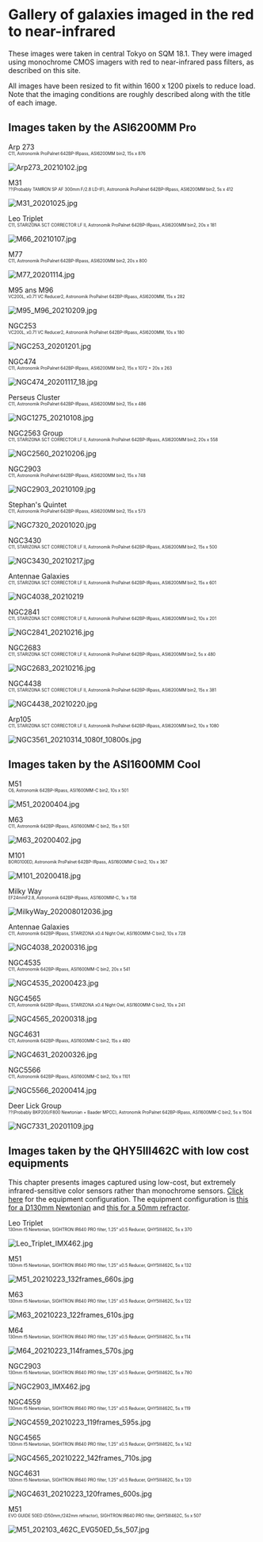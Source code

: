 # Gallery of galaxies imaged in the red to near-infrared

These images were taken in central Tokyo on SQM 18.1. They were imaged using monochrome CMOS imagers with red to near-infrared pass filters, as described on this site.

All images have been resized to fit within 1600 x 1200 pixels to reduce load. Note that the imaging conditions are roughly described along with the title of each image.

## Images taken by the ASI6200MM Pro
Arp 273
<span style="font-size: 60%;"><br>C11, Astronomik ProPalnet 642BP-IRpass, ASI6200MM bin2, 15s x 876</span>

![Arp273_20210102.jpg](pictures/asi6200mm/Arp273_20210102.jpg)

M31
<span style="font-size: 60%;"><br>??(Probably TAMRON SP AF 300mm F/2.8 LD-IF), Astronomik ProPalnet 642BP-IRpass, ASI6200MM bin2, 5s x 412</span>

![M31_20201025.jpg](pictures/asi6200mm/M31_20201025.jpg)

Leo Triplet
<span style="font-size: 60%;"><br>C11, STARIZONA SCT CORRECTOR LF II, Astronomik ProPalnet 642BP-IRpass, ASI6200MM bin2, 20s x 181</span>

![M66_20210107.jpg](pictures/asi6200mm/M66_20210107.jpg)

M77
<span style="font-size: 60%;"><br>C11, Astronomik ProPalnet 642BP-IRpass, ASI6200MM bin2, 20s x 800</span>

![M77_20201114.jpg](pictures/asi6200mm/M77_20201114.jpg)

M95 ans M96
<span style="font-size: 60%;"><br>VC200L, x0.71 VC Reducer2, Astronomik ProPalnet 642BP-IRpass, ASI6200MM, 15s x 282</span>

![M95_M96_20210209.jpg](pictures/asi6200mm/M95_M96_20210209.jpg)

NGC253
<span style="font-size: 60%;"><br>VC200L, x0.71 VC Reducer2, Astronomik ProPalnet 642BP-IRpass, ASI6200MM, 10s x 180</span>

![NGC253_20201201.jpg](pictures/asi6200mm/NGC253_20201201.jpg)

NGC474
<span style="font-size: 60%;"><br>C11, Astronomik ProPalnet 642BP-IRpass, ASI6200MM bin2, 15s x 1072 + 20s x 263</span>

![NGC474_20201117_18.jpg](pictures/asi6200mm/NGC474_20201117_18.jpg)

Perseus Cluster
<span style="font-size: 60%;"><br>C11, Astronomik ProPalnet 642BP-IRpass, ASI6200MM bin2, 15s x 486</span>

![NGC1275_20210108.jpg](pictures/asi6200mm/NGC1275_20210108.jpg)

NGC2563 Group
<span style="font-size: 60%;"><br>C11, STARIZONA SCT CORRECTOR LF II, Astronomik ProPalnet 642BP-IRpass, ASI6200MM bin2, 20s x 558</span>

![NGC2560_20210206.jpg](pictures/asi6200mm/NGC2560_20210206.jpg)

NGC2903
<span style="font-size: 60%;"><br>C11, Astronomik ProPalnet 642BP-IRpass, ASI6200MM bin2, 15s x 748</span>

![NGC2903_20210109.jpg](pictures/asi6200mm/NGC2903_20210109.jpg)

Stephan's Quintet
<span style="font-size: 60%;"><br>C11, Astronomik ProPalnet 642BP-IRpass, ASI6200MM bin2, 15s x 573</span>

![NGC7320_20201020.jpg](pictures/asi6200mm/NGC7320_20201020.jpg)

NGC3430
<span style="font-size: 60%;"><br>C11, STARIZONA SCT CORRECTOR LF II, Astronomik ProPalnet 642BP-IRpass, ASI6200MM bin2, 15s x 500</span>

![NGC3430_20210217.jpg](pictures/asi6200mm/NGC3430_20210217.jpg)

Antennae Galaxies
<span style="font-size: 60%;"><br>C11, STARIZONA SCT CORRECTOR LF II, Astronomik ProPalnet 642BP-IRpass, ASI6200MM bin2, 15s x 601</span>

![NGC4038_20210219](pictures/asi6200mm/NGC4038_20210219.jpg)

NGC2841
<span style="font-size: 60%;"><br>C11, STARIZONA SCT CORRECTOR LF II, Astronomik ProPalnet 642BP-IRpass, ASI6200MM bin2, 10s x 201</span>

![NGC2841_20210216.jpg](pictures/asi6200mm/NGC2841_20210216.jpg)

NGC2683
<span style="font-size: 60%;"><br>C11, STARIZONA SCT CORRECTOR LF II, Astronomik ProPalnet 642BP-IRpass, ASI6200MM bin2, 5s x 480</span>

![NGC2683_20210216.jpg](pictures/asi6200mm/NGC2683_20210216.jpg)

NGC4438
<span style="font-size: 60%;"><br>C11, STARIZONA SCT CORRECTOR LF II, Astronomik ProPalnet 642BP-IRpass, ASI6200MM bin2, 15s x 381</span>

![NGC4438_20210220.jpg](pictures/asi6200mm/NGC4438_20210220.jpg)

Arp105
<span style="font-size: 60%;"><br>C11, STARIZONA SCT CORRECTOR LF II, Astronomik ProPalnet 642BP-IRpass, ASI6200MM bin2, 10s x 1080</span>

![NGC3561_20210314_1080f_10800s.jpg](pictures/asi6200mm/NGC3561_20210314_1080f_10800s.jpg)



## Images taken by the ASI1600MM Cool

M51
<span style="font-size: 60%;"><br>C6, Astronomik 642BP-IRpass, ASI1600MM-C bin2, 10s x 501</span>

![M51_20200404.jpg](pictures/asi1600mm/M51_20200404.jpg)

M63
<span style="font-size: 60%;"><br>C11, Astronomik 642BP-IRpass, ASI1600MM-C bin2, 15s x  501</span>

![M63_20200402.jpg](pictures/asi1600mm/M63_20200402.jpg)

M101
<span style="font-size: 60%;"><br>BORG100ED, Astronomik ProPalnet 642BP-IRpass, ASI1600MM-C bin2, 10s x 367</span>

![M101_20200418.jpg](pictures/asi1600mm/M101_20200418.jpg)

Milky Way
<span style="font-size: 60%;"><br>EF24mmF2.8, Astronomik 642BP-IRpass, ASI1600MM-C, 1s x 158</span>

![MilkyWay_202008012036.jpg](pictures/asi1600mm/MilkyWay_202008012036.jpg)

Antennae Galaxies
<span style="font-size: 60%;"><br>C11, Astronomik 642BP-IRpass, STARIZONA x0.4 Night Owl, ASI1600MM-C bin2, 10s x 728</span>

![NGC4038_20200316.jpg](pictures/asi1600mm/NGC4038_20200316.jpg)

NGC4535
<span style="font-size: 60%;"><br>C11, Astronomik 642BP-IRpass, ASI1600MM-C bin2, 20s x 541</span>

![NGC4535_20200423.jpg](pictures/asi1600mm/NGC4535_20200423.jpg)

NGC4565
<span style="font-size: 60%;"><br>C11, Astronomik 642BP-IRpass, STARIZONA x0.4 Night Owl, ASI1600MM-C bin2, 10s x 241</span>

![NGC4565_20200318.jpg](pictures/asi1600mm/NGC4565_20200318.jpg)

NGC4631
<span style="font-size: 60%;"><br>C11, Astronomik 642BP-IRpass, ASI1600MM-C bin2, 15s x 480</span>

![NGC4631_20200326.jpg](pictures/asi1600mm/NGC4631_20200326.jpg)

NGC5566
<span style="font-size: 60%;"><br>C11, Astronomik 642BP-IRpass, ASI1600MM-C bin2, 10s x 1101</span>

![NGC5566_20200414.jpg](pictures/asi1600mm/NGC5566_20200414.jpg)

Deer Lick Group
<span style="font-size: 60%;"><br>??(Probably BKP200/F800 Newtonian + Baader MPCC), Astronomik ProPalnet 642BP-IRpass, ASI1600MM-C bin2, 5s x 1504</span>

![NGC7331_20201109.jpg](pictures/asi1600mm/NGC7331_20201109.jpg)

## Images taken by the QHY5III462C with low cost equipments
This chapter presents images captured using low-cost, but extremely infrared-sensitive color sensors rather than monochrome sensors. [Click here](IMX462_QHT5III462C_NIRgalaxyImaging.md) for the equipment configuration. The equipment configuration is [this for a D130mm Newtonian](imgs/Newtonian130_QHY5III462C.jpg) and [this for a 50mm refractor](imgs/EVOGUIDE50ED_QHY5III462C).

Leo Triplet
<span style="font-size: 60%;"><br>130mm f5 Newtonian, SIGHTRON IR640 PRO filter, 1.25" x0.5 Reducer, QHY5III462C, 5s x 370</span>

![Leo_Triplet_IMX462.jpg](pictures/qhy5iii462c/Leo_Triplet_IMX462.jpg)

M51
<span style="font-size: 60%;"><br>130mm f5 Newtonian, SIGHTRON IR640 PRO filter, 1.25" x0.5 Reducer, QHY5III462C, 5s x 132</span>

![M51_20210223_132frames_660s.jpg](pictures/qhy5iii462c/M51_20210223_132frames_660s.jpg)

M63
<span style="font-size: 60%;"><br>130mm f5 Newtonian, SIGHTRON IR640 PRO filter, 1.25" x0.5 Reducer, QHY5III462C, 5s x 122</span>

![M63_20210223_122frames_610s.jpg](pictures/qhy5iii462c/M63_20210223_122frames_610s.jpg)

M64
<span style="font-size: 60%;"><br>130mm f5 Newtonian, SIGHTRON IR640 PRO filter, 1.25" x0.5 Reducer, QHY5III462C, 5s x 114</span>

![M64_20210223_114frames_570s.jpg](pictures/qhy5iii462c/M64_20210223_114frames_570s.jpg)

NGC2903
<span style="font-size: 60%;"><br>130mm f5 Newtonian, SIGHTRON IR640 PRO filter, 1.25" x0.5 Reducer, QHY5III462C, 5s x 780</span>

![NGC2903_IMX462.jpg](pictures/qhy5iii462c/NGC2903_IMX462.jpg)

NGC4559
<span style="font-size: 60%;"><br>130mm f5 Newtonian, SIGHTRON IR640 PRO filter, 1.25" x0.5 Reducer, QHY5III462C, 5s x 119</span>

![NGC4559_20210223_119frames_595s.jpg](pictures/qhy5iii462c/NGC4559_20210223_119frames_595s.jpg)

NGC4565
<span style="font-size: 60%;"><br>130mm f5 Newtonian, SIGHTRON IR640 PRO filter, 1.25" x0.5 Reducer, QHY5III462C, 5s x 142</span>

![NGC4565_20210222_142frames_710s.jpg](pictures/qhy5iii462c/NGC4565_20210222_142frames_710s.jpg)

NGC4631
<span style="font-size: 60%;"><br>130mm f5 Newtonian, SIGHTRON IR640 PRO filter, 1.25" x0.5 Reducer, QHY5III462C, 5s x 120</span>

![NGC4631_20210223_120frames_600s.jpg](pictures/qhy5iii462c/NGC4631_20210223_120frames_600s.jpg)

M51
<span style="font-size: 60%;"><br>EVO GUIDE 50ED (D50mm,f242mm refractor), SIGHTRON IR640 PRO filter, QHY5III462C, 5s x 507</span>

![M51_202103_462C_EVG50ED_5s_507.jpg](pictures/qhy5iii462c/M51_202103_462C_EVG50ED_5s_507.jpg)

